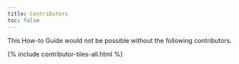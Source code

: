 ```yaml
---
title: Contributors
toc: false
---
```


This How-to Guide would not be possible without the following contributors.

{% include contributor-tiles-all.html %}